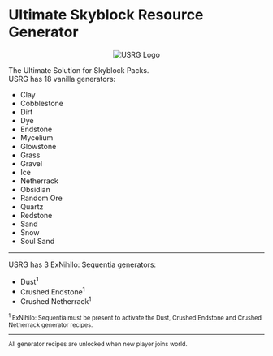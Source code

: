 # Ultimate Skyblock Resource Generator
<p align="center">
  <img src="https://raw.githubusercontent.com/rafacost/ultimatecobblegen/master/src/main/resources/assets/ultimatecobblegen/textures/wiki/usrg_logo.png" alt="USRG Logo"/>
</p>
The Ultimate Solution for Skyblock Packs.
<br/>
USRG has 18 vanilla generators:
<ul>
  <li>Clay</li>
  <li>Cobblestone</li>
  <li>Dirt</li>
  <li>Dye</li>
  <li>Endstone</li>
  <li>Mycelium</li>
  <li>Glowstone</li>
  <li>Grass</li>
  <li>Gravel</li>
  <li>Ice</li>
  <li>Netherrack</li> 
  <li>Obsidian</li>
  <li>Random Ore</li>
  <li>Quartz</li>
  <li>Redstone</li>
  <li>Sand</li>
  <li>Snow</li>
  <li>Soul Sand</li>
</ul>
<hr/>
USRG has 3 ExNihilo: Sequentia generators:
<ul>
  <li>Dust<sup>1</sup></li>
  <li>Crushed Endstone<sup>1</sup></li>
  <li>Crushed Netherrack<sup>1</sup></li>
</ul>
<small>
<sup>1</sup> ExNihilo: Sequentia must be present to activate the Dust, Crushed Endstone and Crushed Netherrack generator recipes.
<hr/>
All generator recipes are unlocked when new player joins world.<br/>
</small>
